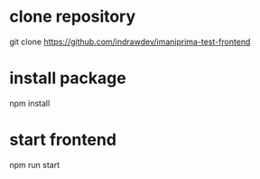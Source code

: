 # clone repository

git clone https://github.com/indrawdev/imaniprima-test-frontend

# install package

npm install

# start frontend

npm run start
